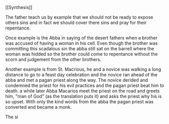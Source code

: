[[Synthesis]]

The father teach us by example that we should not be ready to expose others sins and in fact we should cover there sins and pray for their repentance.

Once example is the Abba in saying of the desert fathers when a brother was accused of having a woman in his cell. Even though the brother was committing this scadalous sin the abba still sat on the barrell where the woman was hidded so the brother could come to repentance without the scorn and judgement from the other brothers.

Another example is from St. Macrious, he and a novice was walking a long distance to go to a feast day celebration and the novice ran ahead of the abba and met a pagan priest along the way. The novice derided and condemned the priest for his evil practices and the pagan priest beat him to death. a while later Abba Macarios meet the priest on the road and greets him, "man of God" (as the translation puts it) and asks the priest why his is so upset. With only the kind words from the abba the pagan priest was converted and became a monk. 

The si